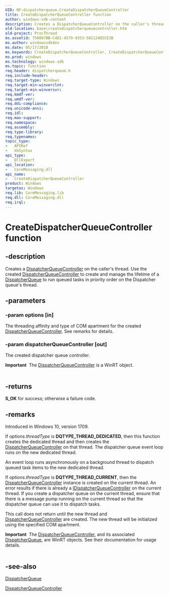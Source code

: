 ```yaml
---
UID: NF:dispatcherqueue.CreateDispatcherQueueController
title: CreateDispatcherQueueController function
author: windows-sdk-content
description: Creates a DispatcherQueueController on the caller's thread. Use the created DispatcherQueueController to create and manage the lifetime of a DispatcherQueue to run queued tasks in priority order on the Dispatcher queue's thread.
old-location: base\createdispatcherqueuecontroller.htm
old-project: ProcThread
ms.assetid: 750097BB-C4D1-4579-9353-582124D5CE3B
ms.author: windowssdkdev
ms.date: 05/17/2018
ms.keywords: CreateDispatcherQueueController, CreateDispatcherQueueController function, base.createdispatcherqueuecontroller, dispatcherqueue/CreateDispatcherQueueController
ms.prod: windows
ms.technology: windows-sdk
ms.topic: function
req.header: dispatcherqueue.h
req.include-header: 
req.target-type: Windows
req.target-min-winverclnt: 
req.target-min-winversvr: 
req.kmdf-ver: 
req.umdf-ver: 
req.ddi-compliance: 
req.unicode-ansi: 
req.idl: 
req.max-support: 
req.namespace: 
req.assembly: 
req.type-library: 
req.typenames: 
topic_type:
-	APIRef
-	kbSyntax
api_type:
-	DllExport
api_location:
-	CoreMessaging.dll
api_name:
-	CreateDispatcherQueueController
product: Windows
targetos: Windows
req.lib: CoreMessaging.lib
req.dll: CoreMessaging.dll
req.irql: 
---
```


# CreateDispatcherQueueController function


## -description


Creates a <a href="https://docs.microsoft.com/uwp/api/windows.system.dispatcherqueuecontroller">DispatcherQueueController</a> on the caller's thread. Use the created <a href="https://docs.microsoft.com/uwp/api/windows.system.dispatcherqueuecontroller">DispatcherQueueController</a> to create and manage the lifetime of a <a href="https://docs.microsoft.com/uwp/api/windows.system.dispatcherqueue">DispatcherQueue</a> to run queued tasks in priority order on the Dispatcher queue's thread.


## -parameters




### -param options [in]

The threading affinity and type of COM apartment for the created <a href="https://docs.microsoft.com/uwp/api/windows.system.dispatcherqueuecontroller">DispatcherQueueController</a>. See remarks for details.


### -param dispatcherQueueController [out]

The created dispatcher queue controller. 

<div class="alert"><b>Important</b>  The <a href="https://docs.microsoft.com/uwp/api/windows.system.dispatcherqueuecontroller">DispatcherQueueController</a> is a WinRT object.</div>
<div> </div>

## -returns



<b>S_OK</b> for success; otherwise a failure code.




## -remarks



Introduced in Windows 10, version 1709.

 If  <i>options.threadType</i> is <b>DQTYPE_THREAD_DEDICATED</b>, then this function  creates the dedicated thread and then creates the  <a href="https://docs.microsoft.com/uwp/api/windows.system.dispatcherqueuecontroller">DispatcherQueueController</a> on that thread. The dispatcher queue event loop runs on the new dedicated thread.

An event loop runs asynchronously on a background thread to dispatch
queued task items to the new dedicated thread.

 If <i>options.threadType</i> is  <b>DQTYPE_THREAD_CURRENT</b>, then the <a href="https://docs.microsoft.com/uwp/api/windows.system.dispatcherqueuecontroller">DispatcherQueueController</a> instance is created on the current thread. An error results if there is already 
a <a href="base.idispatcherqueuecontroller">IDispatcherQueueController</a> on the current thread. If you create a dispatcher queue on the current thread, ensure that there is a message pump running on the current thread so that the dispatcher queue can use it to dispatch tasks.

This call does not return until the new thread and <a href="https://docs.microsoft.com/uwp/api/windows.system.dispatcherqueuecontroller">DispatcherQueueController</a> are created. The new thread will be initialized using the specified COM apartment.

<div class="alert"><b>Important</b>  The <a href="https://docs.microsoft.com/uwp/api/windows.system.dispatcherqueuecontroller">DispatcherQueueController</a>, and its associated <a href="https://docs.microsoft.com/uwp/api/windows.system.dispatcherqueue">DispatcherQueue</a>, are WinRT objects. See their documentation for usage details.</div>
<div> </div>



## -see-also




<a href="https://docs.microsoft.com/uwp/api/windows.system.dispatcherqueue">DispatcherQueue</a>



<a href="https://docs.microsoft.com/uwp/api/windows.system.dispatcherqueuecontroller">DispatcherQueueController</a>
 

 

